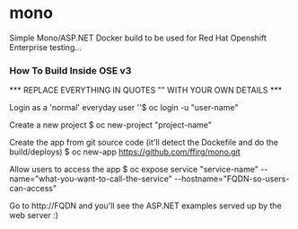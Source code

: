 # mono
Simple Mono/ASP.NET Docker build to be used for Red Hat Openshift Enterprise testing...

### How To Build Inside OSE v3

*** REPLACE EVERYTHING IN QUOTES "" WITH YOUR OWN DETAILS ***

Login as a 'normal' everyday user
''$ oc login -u "user-name"

Create a new project
$ oc new-project "project-name"

Create the app from git source code (it'll detect the Dockefile and do the build/deploys)
$ oc new-app https://github.com/ffirg/mono.git

Allow users to access the app
$ oc expose service "service-name" --name="what-you-want-to-call-the-service" --hostname="FQDN-so-users-can-access"

Go to http://FQDN and you'll see the ASP.NET examples served up by the web server :)
